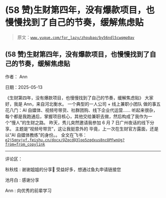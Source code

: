 # (58 赞)生财第四年，没有爆款项目，也慢慢找到了自己的节奏，缓解焦虑贴

> 原文：[`www.yuque.com/for_lazy/zhoubao/by56ndl5cwqmp0av`](https://www.yuque.com/for_lazy/zhoubao/by56ndl5cwqmp0av)

## (58 赞)生财第四年，没有爆款项目，也慢慢找到了自己的节奏，缓解焦虑贴

作者： Ann

日期：2025-05-13

《生财第四年，没有爆款项目，也慢慢找到了自己的节奏，缓解焦虑贴》 大家好，我是 Ann，来自河北衡水。 一个典型的一人公司 + 线上兼职小团队
做的事五花八门：AI 自媒体、视频号带货、社群团购、线下企业代运营......
听起来很杂，每个都是我跑通后，掌握项目核心，其他交给兼职去做，然后构成了我作为一个“慢人”的生财之路。 昨天，秀儿突然邀请我参加 6 月 7
日广州夜话的线下分享。 主题是“视频号带货”，这让我挺意外的 毕竟，上一次在生财官方露面，还是以“AI 自媒体教练”的身份。。
全文在飞书：[`e2j5qnvjvf.feishu.cn/docx/QZqcdQ3lpo5zqdxus8ncOPFwnUg?from=from_copylink`](https://e2j5qnvjvf.feishu.cn/docx/QZqcdQ3lpo5zqdxus8ncOPFwnUg?from=from_copylink)

* * *

评论区：

秋秋桂 : 谢谢姐姐的分享🌹 受益好多，想通过鱼丸申请链接您

池月白 : 感谢分享

Ann : 向优秀的前辈学习